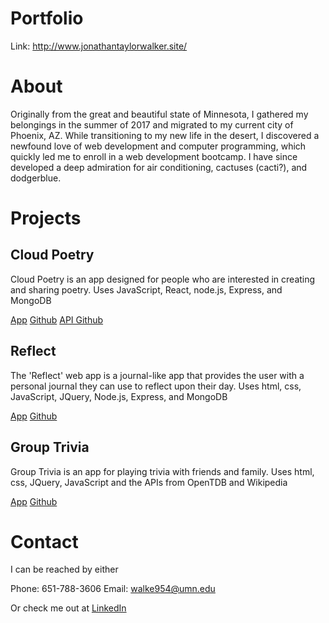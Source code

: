 # Portfolio

Link: http://www.jonathantaylorwalker.site/

# About

Originally from the great and beautiful state of Minnesota, I gathered my belongings in the summer of 2017 and migrated to my current city of Phoenix, AZ. While transitioning to my new life in the desert, I discovered a newfound love of web development and computer programming, which quickly led me to enroll in a web development bootcamp. I have since developed a deep admiration for air conditioning, cactuses (cacti?), and dodgerblue.

# Projects

## Cloud Poetry

Cloud Poetry is an app designed for people who are interested in creating and sharing poetry.
Uses JavaScript, React, node.js, Express, and MongoDB

[App](http://cloudpoetry.site/)
[Github](https://github.com/walke954/poem-share-app)
[API Github](https://github.com/walke954/poem-app-api)

## Reflect

The 'Reflect' web app is a journal-like app that provides the user with a personal journal they can use to reflect upon their day.
Uses html, css, JavaScript, JQuery, Node.js, Express, and MongoDB

[App](http://www.reflectapp.site/)
[Github](https://github.com/walke954/reflect-app)

## Group Trivia

Group Trivia is an app for playing trivia with friends and family.
Uses html, css, JQuery, JavaScript and the APIs from OpenTDB and Wikipedia

[App](http://grouptrivia.site)
[Github](https://github.com/walke954/Group-Trivia)

# Contact

I can be reached by either

Phone: 651-788-3606
Email: walke954@umn.edu

Or check me out at [LinkedIn](https://www.linkedin.com/in/jonathan-walker-561b2580)